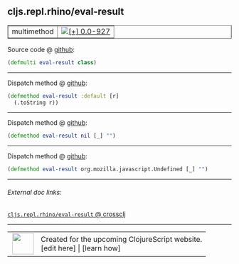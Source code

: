 ## cljs.repl.rhino/eval-result



 <table border="1">
<tr>
<td>multimethod</td>
<td><a href="https://github.com/cljsinfo/cljs-api-docs/tree/0.0-927"><img valign="middle" alt="[+] 0.0-927" title="Added in 0.0-927" src="https://img.shields.io/badge/+-0.0--927-lightgrey.svg"></a> </td>
</tr>
</table>









Source code @ [github](https://github.com/clojure/clojurescript/blob/r927/src/clj/cljs/repl/rhino.clj#L48):

```clj
(defmulti eval-result class)
```

<!--
Repo - tag - source tree - lines:

 <pre>
clojurescript @ r927
└── src
    └── clj
        └── cljs
            └── repl
                └── <ins>[rhino.clj:48](https://github.com/clojure/clojurescript/blob/r927/src/clj/cljs/repl/rhino.clj#L48)</ins>
</pre>

-->

---

Dispatch method @ [github](https://github.com/clojure/clojurescript/blob/r927/src/clj/cljs/repl/rhino.clj#L50-L51):

```clj
(defmethod eval-result :default [r]
  (.toString r))
```

<!--
Repo - tag - source tree - lines:

 <pre>
clojurescript @ r927
└── src
    └── clj
        └── cljs
            └── repl
                └── <ins>[rhino.clj:50-51](https://github.com/clojure/clojurescript/blob/r927/src/clj/cljs/repl/rhino.clj#L50-L51)</ins>
</pre>
-->

---
Dispatch method @ [github](https://github.com/clojure/clojurescript/blob/r927/src/clj/cljs/repl/rhino.clj#L53):

```clj
(defmethod eval-result nil [_] "")
```

<!--
Repo - tag - source tree - lines:

 <pre>
clojurescript @ r927
└── src
    └── clj
        └── cljs
            └── repl
                └── <ins>[rhino.clj:53](https://github.com/clojure/clojurescript/blob/r927/src/clj/cljs/repl/rhino.clj#L53)</ins>
</pre>
-->

---
Dispatch method @ [github](https://github.com/clojure/clojurescript/blob/r927/src/clj/cljs/repl/rhino.clj#L55):

```clj
(defmethod eval-result org.mozilla.javascript.Undefined [_] "")
```

<!--
Repo - tag - source tree - lines:

 <pre>
clojurescript @ r927
└── src
    └── clj
        └── cljs
            └── repl
                └── <ins>[rhino.clj:55](https://github.com/clojure/clojurescript/blob/r927/src/clj/cljs/repl/rhino.clj#L55)</ins>
</pre>
-->

---


###### External doc links:

[`cljs.repl.rhino/eval-result` @ crossclj](http://crossclj.info/fun/cljs.repl.rhino/eval-result.html)<br>

---

 <table>
<tr><td>
<img valign="middle" align="right" width="48px" src="http://i.imgur.com/Hi20huC.png">
</td><td>
Created for the upcoming ClojureScript website.<br>
[edit here] | [learn how]
</td></tr></table>

[edit here]:https://github.com/cljsinfo/cljs-api-docs/blob/master/cljsdoc/cljs.repl.rhino/eval-result.cljsdoc
[learn how]:https://github.com/cljsinfo/cljs-api-docs/wiki/cljsdoc-files

<!--

This information was too distracting to show to readers, but I'll leave it
commented here since it is helpful to:

- pretty-print the data used to generate this document
- and show how to retrieve that data



The API data for this symbol:

```clj
{:ns "cljs.repl.rhino",
 :name "eval-result",
 :type "multimethod",
 :source {:code "(defmulti eval-result class)",
          :title "Source code",
          :repo "clojurescript",
          :tag "r927",
          :filename "src/clj/cljs/repl/rhino.clj",
          :lines [48]},
 :full-name "cljs.repl.rhino/eval-result",
 :full-name-encode "cljs.repl.rhino/eval-result",
 :extra-sources ({:code "(defmethod eval-result :default [r]\n  (.toString r))",
                  :title "Dispatch method",
                  :repo "clojurescript",
                  :tag "r927",
                  :filename "src/clj/cljs/repl/rhino.clj",
                  :lines [50 51]}
                 {:code "(defmethod eval-result nil [_] \"\")",
                  :title "Dispatch method",
                  :repo "clojurescript",
                  :tag "r927",
                  :filename "src/clj/cljs/repl/rhino.clj",
                  :lines [53]}
                 {:code "(defmethod eval-result org.mozilla.javascript.Undefined [_] \"\")",
                  :title "Dispatch method",
                  :repo "clojurescript",
                  :tag "r927",
                  :filename "src/clj/cljs/repl/rhino.clj",
                  :lines [55]}),
 :history [["+" "0.0-927"]]}

```

Retrieve the API data for this symbol:

```clj
;; from Clojure REPL
(require '[clojure.edn :as edn])
(-> (slurp "https://raw.githubusercontent.com/cljsinfo/cljs-api-docs/catalog/cljs-api.edn")
    (edn/read-string)
    (get-in [:symbols "cljs.repl.rhino/eval-result"]))
```

-->
